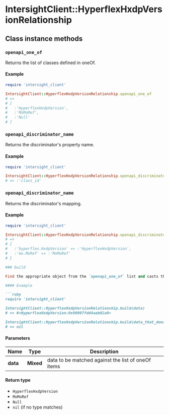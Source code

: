 # IntersightClient::HyperflexHxdpVersionRelationship

## Class instance methods

### `openapi_one_of`

Returns the list of classes defined in oneOf.

#### Example

```ruby
require 'intersight_client'

IntersightClient::HyperflexHxdpVersionRelationship.openapi_one_of
# =>
# [
#   :'HyperflexHxdpVersion',
#   :'MoMoRef',
#   :'Null'
# ]
```

### `openapi_discriminator_name`

Returns the discriminator's property name.

#### Example

```ruby
require 'intersight_client'

IntersightClient::HyperflexHxdpVersionRelationship.openapi_discriminator_name
# => :'class_id'
```

### `openapi_discriminator_name`

Returns the discriminator's mapping.

#### Example

```ruby
require 'intersight_client'

IntersightClient::HyperflexHxdpVersionRelationship.openapi_discriminator_mapping
# =>
# {
#   :'hyperflex.HxdpVersion' => :'HyperflexHxdpVersion',
#   :'mo.MoRef' => :'MoMoRef'
# }

### build

Find the appropriate object from the `openapi_one_of` list and casts the data into it.

#### Example

```ruby
require 'intersight_client'

IntersightClient::HyperflexHxdpVersionRelationship.build(data)
# => #<HyperflexHxdpVersion:0x00007fdd4aab02a0>

IntersightClient::HyperflexHxdpVersionRelationship.build(data_that_doesnt_match)
# => nil
```

#### Parameters

| Name | Type | Description |
| ---- | ---- | ----------- |
| **data** | **Mixed** | data to be matched against the list of oneOf items |

#### Return type

- `HyperflexHxdpVersion`
- `MoMoRef`
- `Null`
- `nil` (if no type matches)

